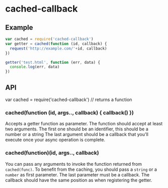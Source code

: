 # cached-callback

## Example
```js
var cached = require('cached-callback')
var getter = cached(function (id, callback) {
  request('http://example.com/'+id, callback)
})

getter('test.html', function (err, data) {
  console.log(err, data)
})
```


## API

var cached = require('cached-callback') // returns a function


### cached(function (id, args.., callback) { callback() })
Accepts a getter function as parameter.
The function should accept at least two arguments.
The first one should be an identifier, this should be a number or a string
The last argument should be a callback that you'll execute once your async operation is complete.

### cached(function)(id, args.., callback)
You can pass any arguments to invoke the function returned from `cached(func)`.
To benefit from the caching, you should pass a `string` or a `number` as first parameter.
The last parameter must be a callback. The callback should have the same position as when registering the getter.

